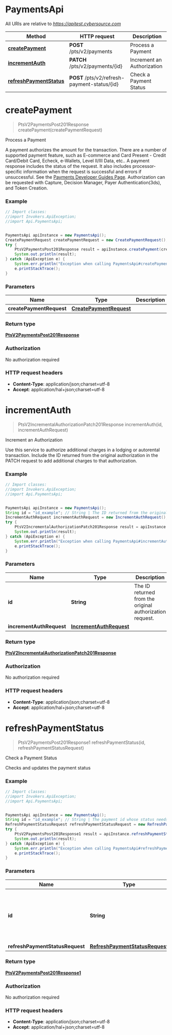 # PaymentsApi

All URIs are relative to *https://apitest.cybersource.com*

Method | HTTP request | Description
------------- | ------------- | -------------
[**createPayment**](PaymentsApi.md#createPayment) | **POST** /pts/v2/payments | Process a Payment
[**incrementAuth**](PaymentsApi.md#incrementAuth) | **PATCH** /pts/v2/payments/{id} | Increment an Authorization
[**refreshPaymentStatus**](PaymentsApi.md#refreshPaymentStatus) | **POST** /pts/v2/refresh-payment-status/{id} | Check a Payment Status


<a name="createPayment"></a>
# **createPayment**
> PtsV2PaymentsPost201Response createPayment(createPaymentRequest)

Process a Payment

A payment authorizes the amount for the transaction. There are a number of supported payment feature, such as E-commerce and Card Present - Credit Card/Debit Card, Echeck, e-Wallets, Level II/III Data, etc..  A payment response includes the status of the request. It also includes processor-specific information when the request is successful and errors if unsuccessful. See the [Payments Developer Guides Page](https://developer.cybersource.com/docs/cybs/en-us/payments/developer/ctv/rest/payments/payments-intro.html).  Authorization can be requested with Capture, Decision Manager, Payer Authentication(3ds), and Token Creation. 

### Example
```java
// Import classes:
//import Invokers.ApiException;
//import Api.PaymentsApi;


PaymentsApi apiInstance = new PaymentsApi();
CreatePaymentRequest createPaymentRequest = new CreatePaymentRequest(); // CreatePaymentRequest | 
try {
    PtsV2PaymentsPost201Response result = apiInstance.createPayment(createPaymentRequest);
    System.out.println(result);
} catch (ApiException e) {
    System.err.println("Exception when calling PaymentsApi#createPayment");
    e.printStackTrace();
}
```

### Parameters

Name | Type | Description  | Notes
------------- | ------------- | ------------- | -------------
 **createPaymentRequest** | [**CreatePaymentRequest**](CreatePaymentRequest.md)|  |

### Return type

[**PtsV2PaymentsPost201Response**](PtsV2PaymentsPost201Response.md)

### Authorization

No authorization required

### HTTP request headers

 - **Content-Type**: application/json;charset=utf-8
 - **Accept**: application/hal+json;charset=utf-8

<a name="incrementAuth"></a>
# **incrementAuth**
> PtsV2IncrementalAuthorizationPatch201Response incrementAuth(id, incrementAuthRequest)

Increment an Authorization

Use this service to authorize additional charges in a lodging or autorental transaction. Include the ID returned from the original authorization in the PATCH request to add additional charges to that authorization. 

### Example
```java
// Import classes:
//import Invokers.ApiException;
//import Api.PaymentsApi;


PaymentsApi apiInstance = new PaymentsApi();
String id = "id_example"; // String | The ID returned from the original authorization request.
IncrementAuthRequest incrementAuthRequest = new IncrementAuthRequest(); // IncrementAuthRequest | 
try {
    PtsV2IncrementalAuthorizationPatch201Response result = apiInstance.incrementAuth(id, incrementAuthRequest);
    System.out.println(result);
} catch (ApiException e) {
    System.err.println("Exception when calling PaymentsApi#incrementAuth");
    e.printStackTrace();
}
```

### Parameters

Name | Type | Description  | Notes
------------- | ------------- | ------------- | -------------
 **id** | **String**| The ID returned from the original authorization request. |
 **incrementAuthRequest** | [**IncrementAuthRequest**](IncrementAuthRequest.md)|  |

### Return type

[**PtsV2IncrementalAuthorizationPatch201Response**](PtsV2IncrementalAuthorizationPatch201Response.md)

### Authorization

No authorization required

### HTTP request headers

 - **Content-Type**: application/json;charset=utf-8
 - **Accept**: application/hal+json;charset=utf-8

<a name="refreshPaymentStatus"></a>
# **refreshPaymentStatus**
> PtsV2PaymentsPost201Response1 refreshPaymentStatus(id, refreshPaymentStatusRequest)

Check a Payment Status

Checks and updates the payment status 

### Example
```java
// Import classes:
//import Invokers.ApiException;
//import Api.PaymentsApi;


PaymentsApi apiInstance = new PaymentsApi();
String id = "id_example"; // String | The payment id whose status needs to be checked and updated.
RefreshPaymentStatusRequest refreshPaymentStatusRequest = new RefreshPaymentStatusRequest(); // RefreshPaymentStatusRequest | 
try {
    PtsV2PaymentsPost201Response1 result = apiInstance.refreshPaymentStatus(id, refreshPaymentStatusRequest);
    System.out.println(result);
} catch (ApiException e) {
    System.err.println("Exception when calling PaymentsApi#refreshPaymentStatus");
    e.printStackTrace();
}
```

### Parameters

Name | Type | Description  | Notes
------------- | ------------- | ------------- | -------------
 **id** | **String**| The payment id whose status needs to be checked and updated. |
 **refreshPaymentStatusRequest** | [**RefreshPaymentStatusRequest**](RefreshPaymentStatusRequest.md)|  |

### Return type

[**PtsV2PaymentsPost201Response1**](PtsV2PaymentsPost201Response1.md)

### Authorization

No authorization required

### HTTP request headers

 - **Content-Type**: application/json;charset=utf-8
 - **Accept**: application/hal+json;charset=utf-8

